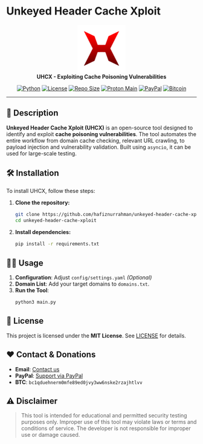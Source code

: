 # Unkeyed Header Cache Xploit

<p align="center">
    <a href="https://github.com/hafiznurrahman/unkeyed-header-cache-xploit"><img src="assets/static/uhcx_icon.png" alt="uhcx icon" width="25%"></a>
    <br/>
    <strong>UHCX - Exploiting Cache Poisoning Vulnerabilities</strong>
    <p align="center">
        <a href="https://www.python.org/"><img src="https://img.shields.io/badge/Python-3.10%2B-A31F34?style=for-the-badge&logo=python&logoColor=A31F34&labelColor=black" alt="Python"></a>
        <a href="./LICENSE"><img src="https://img.shields.io/badge/License-MIT-A31F34?style=for-the-badge&logo=opensourceinitiative&logoColor=A31F34&labelColor=black" alt="License"></a>
        <a href="https://github.com/hafiznurrahman/unkeyed-header-cache-xploit"><img src="https://img.shields.io/github/repo-size/hafiznurrahman/unkeyed-header-cache-xploit?style=for-the-badge&color=A31F34&logo=github&logoColor=A31F34&labelColor=black" alt="Repo Size"></a>
        <a href="mailto:zexxondominatez@proton.me"><img src="https://img.shields.io/badge/Email-ProtonMail-A31F34?style=for-the-badge&logo=protonmail&logoColor=A31F34&labelColor=black" alt="Proton Main"></a>
        <a href="https://www.paypal.me/HafizNurRahman12"><img src="https://img.shields.io/badge/Donate-PayPal-A31F34?style=for-the-badge&logo=paypal&logoColor=A31F34&labelColor=black" alt="PayPal"></a>
        <a href="#"><img src="https://img.shields.io/badge/BTC-Donate-A31F34?style=for-the-badge&logo=bitcoin&logoColor=A31F34&labelColor=black" alt="Bitcoin"></a>
    </p>
</p>

---

## 🚀 Description

**Unkeyed Header Cache Xploit (UHCX)** is an open-source tool designed to identify and exploit **cache poisoning vulnerabilities**. The tool automates the entire workflow from domain cache checking, relevant URL crawling, to payload injection and vulnerability validation. Built using `asyncio`, it can be used for large-scale testing.

## 🛠 Installation️

To install UHCX, follow these steps:

1.  **Clone the repository:**
    ```bash
    git clone https://github.com/hafiznurrahman/unkeyed-header-cache-xploit.git
    cd unkeyed-header-cache-xploit
    ```
2.  **Install dependencies:**
    ```bash
    pip install -r requirements.txt
    ```

## 🧑‍💻 Usage

1.  **Configuration**: Adjust `config/settings.yaml` _(Optional)_
2.  **Domain List**: Add your target domains to `domains.txt`.
3.  **Run the Tool**:
    ```bash
    python3 main.py
    ```

## 📜 License

This project is licensed under the **MIT License**. See [LICENSE](./LICENSE) for details.

## ❤️ Contact & Donations

-   **Email**: [Contact us](mailto:zexxondominatez@proton.me)
-   **PayPal**: [Support via PayPal](https://www.paypal.me/HafizNurRahman12)
-   **BTC**: `bc1qduehnerm0mfe89ed0jvy3ww6nske2rzajhtlvv`

## ⚠️ Disclaimer

> This tool is intended for educational and permitted security testing purposes only. Improper use of this tool may violate laws or terms and conditions of service. The developer is not responsible for improper use or damage caused.
